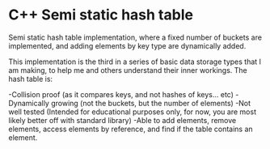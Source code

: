 # C++ Semi static hash table
Semi static hash table implementation, where a fixed number of buckets are implemented, and adding elements by key type are dynamically added.

This implementation is the third in a series of basic data storage types that I am making, to help me and others understand their inner workings.
The hash table is:

-Collision proof (as it compares keys, and not hashes of keys... etc)
-Dynamically growing (not the buckets, but the number of elements)
-Not well tested (Intended for educational purposes only, for now, you are most likely better off with standard library)
-Able to add elements, remove elements, access elements by reference, and find if the table contains an element.

